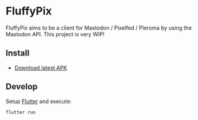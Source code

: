 # FluffyPix

FluffyPix aims to be a client for Mastodon / Pixelfed / Pleroma by using the Mastodon API. This project is very WIP!

## Install

- [Download latest APK](https://gitlab.com/krillefear/fluffypix/-/jobs/artifacts/main/browse?job=build_android_apk)

## Develop

Setup [Flutter](https://flutter.dev) and execute:

```
flutter run
```
